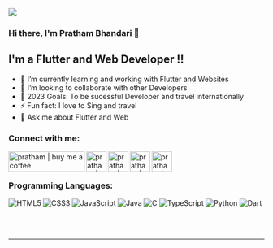 
![](https://komarev.com/ghpvc/?username=prathambhandari&style=for-the-badge&color=grey)

### Hi there, I'm Pratham Bhandari 👋

## I'm a Flutter and Web Developer !!
- 🌱 I’m currently learning and working with Flutter and Websites
- 👯 I’m looking to collaborate with other Developers 
- 🥅 2023 Goals: To be sucessful Developer and travel internationally
- ⚡ Fun fact: I love to Sing and travel
- 💬 Ask me about Flutter and Web

### Connect with me:

[<img align="left"  alt="pratham | buy me a coffee" width="150px" height="40px"  src="https://helloimjessa.files.wordpress.com/2021/06/bmc-button.png" />][coffee]
[<img align="left"  alt="pratham | Twitter" width="40px" height="40px"  src="https://i.pinimg.com/736x/45/26/95/45269542660b7a985dd967451c31b2d0.jpg" />][twitter]
[<img align="left" alt="pratham | LinkedIn" width="40px" height="40px" src="https://upload.wikimedia.org/wikipedia/commons/thumb/f/f8/LinkedIn_icon_circle.svg/2048px-LinkedIn_icon_circle.svg.png" />][linkedin]
[<img align="left" alt="pratham | Instagram" width="40px" height="40px" src="https://www.pngplay.com/wp-content/uploads/1/Round-Instagram-Logo-PNG-HD-Quality.png" />][instagram]
[<img align="left"  alt="pratham | leetcode" width="40px" height="40px"  src="https://upload.wikimedia.org/wikipedia/commons/1/19/LeetCode_logo_black.png" />][leetcode]


<br />
<br />

### Programming Languages:
![HTML5](https://img.shields.io/badge/html5-%23E34F26.svg?style=for-the-badge&logo=html5&logoColor=white)
![CSS3](https://img.shields.io/badge/css3-%231572B6.svg?style=for-the-badge&logo=css3&logoColor=white)
![JavaScript](https://img.shields.io/badge/javascript-%23323330.svg?style=for-the-badge&logo=javascript&logoColor=%23F7DF1E)
![Java](https://img.shields.io/badge/java-%23ED8B00.svg?style=for-the-badge&logo=java&logoColor=white)
![C](https://img.shields.io/badge/c-%2300599C.svg?style=for-the-badge&logo=c&logoColor=white)
![TypeScript](https://img.shields.io/badge/typescript-%23007ACC.svg?style=for-the-badge&logo=typescript&logoColor=white)
![Python](https://img.shields.io/badge/python-3670A0?style=for-the-badge&logo=python&logoColor=ffdd54)
![Dart](https://img.shields.io/badge/dart-%230175C2.svg?style=for-the-badge&logo=dart&logoColor=white)


<br />
<br />

---

<!-- <img align="left" alt="codeSTACKr's GitHub Stats"  src="https://github-readme-stats.vercel.app/api?username=Prathambhandari&show_icons=true&theme=graywhite"/>
<img align="left" alt="codeSTACKr's GitHub Stats" src="https://github-readme-stats.vercel.app/api/top-langs/?username=Prathambhandari&theme=graywhite"/> -->

<!-- [![activity graph](https://activity-graph.herokuapp.com/graph?username=prathambhandari&theme=minimal)](https://github.com/ashutosh00710/github-readme-activity-graph) -->

[coffee]: https://www.buymeacoffee.com/prathambhandari
[twitter]: https://twitter.com/iampratham24
[youtube]: https://youtube.com/codeSTACKr
[instagram]: https://www.instagram.com/prathamkbhandari/?hl=en
[linkedin]: https://www.linkedin.com/in/pratham-bhandari-5a81991a0/
[leetcode]: https://leetcode.com/Prathambhandari/





